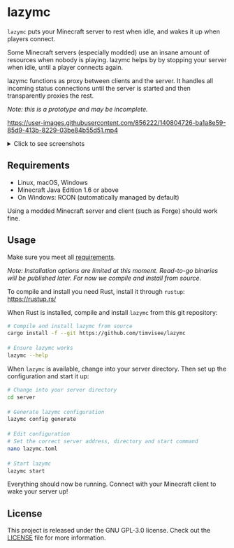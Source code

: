 # lazymc

`lazymc` puts your Minecraft server to rest when idle, and wakes it up when
players connect.

Some Minecraft servers (especially modded) use an insane amount of resources
when nobody is playing. lazymc helps by by stopping your server when idle,
until a player connects again.

lazymc functions as proxy between clients and the server. It handles all
incoming status connections until the server is started and then transparently
proxies the rest.

_Note: this is a prototype and may be incomplete._

https://user-images.githubusercontent.com/856222/140804726-ba1a8e59-85d9-413b-8229-03be84b55d51.mp4

<details><summary>Click to see screenshots</summary>
<p>

![Sleeping server](./res/screenshot/sleeping.png)
![Join sleeping server](./res/screenshot/join.png)
![Starting server](./res/screenshot/starting.png)
![Started server](./res/screenshot/started.png)

</p>
</details>

## Requirements

- Linux, macOS, Windows
- Minecraft Java Edition 1.6 or above
- On Windows: RCON (automatically managed by default)

Using a modded Minecraft server and client (such as Forge) should work fine.

## Usage

Make sure you meet all [requirements](#requirements).

_Note: Installation options are limited at this moment. Read-to-go binaries will
be published later. For now we compile and install from source._

To compile and install you need Rust, install it through `rustup`: https://rustup.rs/

When Rust is installed, compile and install `lazymc` from this git repository:

```bash
# Compile and install lazymc from source
cargo install -f --git https://github.com/timvisee/lazymc

# Ensure lazymc works
lazymc --help
```

When `lazymc` is available, change into your server directory. Then set up the
configuration and start it up:

```bash
# Change into your server directory
cd server

# Generate lazymc configuration
lazymc config generate

# Edit configuration
# Set the correct server address, directory and start command
nano lazymc.toml

# Start lazymc
lazymc start
```

Everything should now be running. Connect with your Minecraft client to wake
your server up!

## License

This project is released under the GNU GPL-3.0 license.
Check out the [LICENSE](LICENSE) file for more information.
